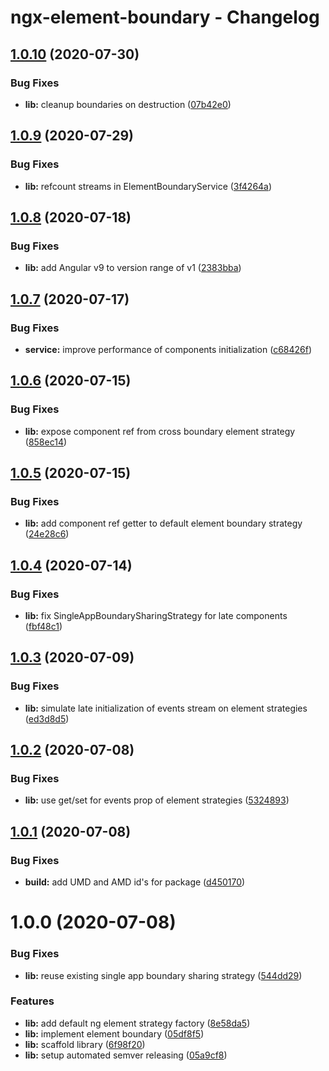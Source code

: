 # ngx-element-boundary - Changelog

## [1.0.10](https://github.com/gund/ngx-element-boundary/compare/v1.0.9...v1.0.10) (2020-07-30)


### Bug Fixes

* **lib:** cleanup boundaries on destruction ([07b42e0](https://github.com/gund/ngx-element-boundary/commit/07b42e0c74ded0ab89c9b7ab9c0983a46803b6d1))

## [1.0.9](https://github.com/gund/ngx-element-boundary/compare/v1.0.8...v1.0.9) (2020-07-29)


### Bug Fixes

* **lib:** refcount streams in ElementBoundaryService ([3f4264a](https://github.com/gund/ngx-element-boundary/commit/3f4264a4bb642e113dea5673c17c8e73e232a25d))

## [1.0.8](https://github.com/gund/ngx-element-boundary/compare/v1.0.7...v1.0.8) (2020-07-18)


### Bug Fixes

* **lib:** add Angular v9 to version range of v1 ([2383bba](https://github.com/gund/ngx-element-boundary/commit/2383bba4192bba188a34f62fbcdc7f32e898bfa7))

## [1.0.7](https://github.com/gund/ngx-element-boundary/compare/v1.0.6...v1.0.7) (2020-07-17)


### Bug Fixes

* **service:** improve performance of components initialization ([c68426f](https://github.com/gund/ngx-element-boundary/commit/c68426f58f3655009315b6f3c368dae664661b62))

## [1.0.6](https://github.com/gund/ngx-element-boundary/compare/v1.0.5...v1.0.6) (2020-07-15)


### Bug Fixes

* **lib:** expose component ref from cross boundary element strategy ([858ec14](https://github.com/gund/ngx-element-boundary/commit/858ec1422e81054b431213f8c432ccaad7dcc84e))

## [1.0.5](https://github.com/gund/ngx-element-boundary/compare/v1.0.4...v1.0.5) (2020-07-15)


### Bug Fixes

* **lib:** add component ref getter to default element boundary strategy ([24e28c6](https://github.com/gund/ngx-element-boundary/commit/24e28c6ba220bcb1bab2cd225cf836c2d9ee501f))

## [1.0.4](https://github.com/gund/ngx-element-boundary/compare/v1.0.3...v1.0.4) (2020-07-14)


### Bug Fixes

* **lib:** fix SingleAppBoundarySharingStrategy for late components ([fbf48c1](https://github.com/gund/ngx-element-boundary/commit/fbf48c1620f36d0200670361016b08b83c509def))

## [1.0.3](https://github.com/gund/ngx-element-boundary/compare/v1.0.2...v1.0.3) (2020-07-09)


### Bug Fixes

* **lib:** simulate late initialization of events stream on element strategies ([ed3d8d5](https://github.com/gund/ngx-element-boundary/commit/ed3d8d566b958adebb7098c974e13abf47f0201b))

## [1.0.2](https://github.com/gund/ngx-element-boundary/compare/v1.0.1...v1.0.2) (2020-07-08)


### Bug Fixes

* **lib:** use get/set for events prop of element strategies ([5324893](https://github.com/gund/ngx-element-boundary/commit/53248931045e7ede2dcb0544c7317753b9211551))

## [1.0.1](https://github.com/gund/ngx-element-boundary/compare/v1.0.0...v1.0.1) (2020-07-08)


### Bug Fixes

* **build:** add UMD and AMD id's for package ([d450170](https://github.com/gund/ngx-element-boundary/commit/d4501708ccd8be4c5fae34fef857eebb0759e050))

# 1.0.0 (2020-07-08)


### Bug Fixes

* **lib:** reuse existing single app boundary sharing strategy ([544dd29](https://github.com/gund/ngx-element-boundary/commit/544dd29a60d74c1906e4730c400ead4a4f7cb2bf))


### Features

* **lib:** add default ng element strategy factory ([8e58da5](https://github.com/gund/ngx-element-boundary/commit/8e58da5702f6473d88301f9e66bd19cd7d795c37))
* **lib:** implement element boundary ([05df8f5](https://github.com/gund/ngx-element-boundary/commit/05df8f52a76359862328b659179aced3ab10de6c))
* **lib:** scaffold library ([6f98f20](https://github.com/gund/ngx-element-boundary/commit/6f98f20c52065cf8a16e47c080f099aaa130b579))
* **lib:** setup automated semver releasing ([05a9cf8](https://github.com/gund/ngx-element-boundary/commit/05a9cf84180d55ad87565cd268d513e6b230894f))
